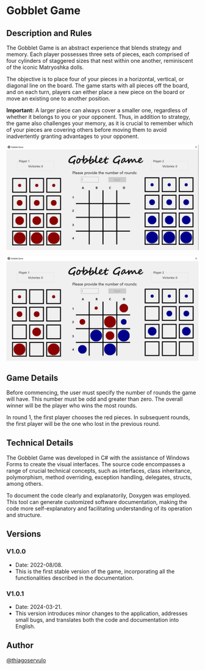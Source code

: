 # Gobblet Game

## Description and Rules
The Gobblet Game is an abstract experience that blends strategy and memory. Each player possesses three sets of pieces, each comprised of four cylinders of staggered sizes that nest within one another, reminiscent of the iconic Matryoshka dolls.

The objective is to place four of your pieces in a horizontal, vertical, or diagonal line on the board. The game starts with all pieces off the board, and on each turn, players can either place a new piece on the board or move an existing one to another position.

**Important:** A larger piece can always cover a smaller one, regardless of whether it belongs to you or your opponent. Thus, in addition to strategy, the game also challenges your memory, as it is crucial to remember which of your pieces are covering others before moving them to avoid inadvertently granting advantages to your opponent.

![Initial board][board_1]

![Game board][board_2]

## Game Details
Before commencing, the user must specify the number of rounds the game will have. This number must be odd and greater than zero. The overall winner will be the player who wins the most rounds.

In round 1, the first player chooses the red pieces. In subsequent rounds, the first player will be the one who lost in the previous round.

## Technical Details
The Gobblet Game was developed in C# with the assistance of Windows Forms to create the visual interfaces. The source code encompasses a range of crucial technical concepts, such as interfaces, class inheritance, polymorphism, method overriding, exception handling, delegates, structs, among others.

To document the code clearly and explanatorily, Doxygen was employed. This tool can generate customized software documentation, making the code more self-explanatory and facilitating understanding of its operation and structure.

## Versions

### V1.0.0

* Date: 2022-08/08. 
* This is the first stable version of the game, incorporating all the functionalities described in the documentation.

### V1.0.1

* Date: 2024-03-21. 
* This version introduces minor changes to the application, addresses small bugs, and translates both the code and documentation into English.

## Author

[@thiagoservulo](https://github.com/ThiagoServulo)

[board_1]: images/board_1.png
[board_2]: images/board_2.png
